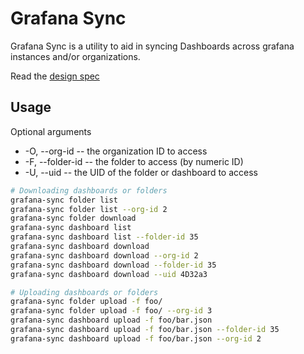 # Grafana Sync

Grafana Sync is a utility to aid in syncing Dashboards across grafana instances and/or organizations.

Read the [design spec](https://platform9.atlassian.net/wiki/spaces/MON/pages/671547611/)

## Usage

Optional arguments

* -O, --org-id -- the organization ID to access
* -F, --folder-id -- the folder to access (by numeric ID)
* -U, --uid -- the UID of the folder or dashboard to access 

```bash
# Downloading dashboards or folders
grafana-sync folder list
grafana-sync folder list --org-id 2
grafana-sync folder download
grafana-sync dashboard list
grafana-sync dashboard list --folder-id 35
grafana-sync dashboard download
grafana-sync dashboard download --org-id 2
grafana-sync dashboard download --folder-id 35
grafana-sync dashboard download --uid 4D32a3

# Uploading dashboards or folders
grafana-sync folder upload -f foo/
grafana-sync folder upload -f foo/ --org-id 3
grafana-sync dashboard upload -f foo/bar.json
grafana-sync dashboard upload -f foo/bar.json --folder-id 35
grafana-sync dashboard upload -f foo/bar.json --org-id 2
```
